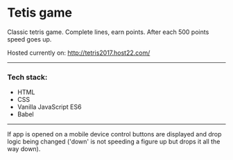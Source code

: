 # Tetis game

Classic tetris game. Complete lines, earn points.
After each 500 points speed goes up.

Hosted currently on: http://tetris2017.host22.com/

---

### Tech stack:

* HTML
* CSS
* Vanilla JavaScript ES6
* Babel

---

If app is opened on a mobile device control buttons are displayed and drop logic being changed ('down' is not speeding a figure up but drops it all the way down).
